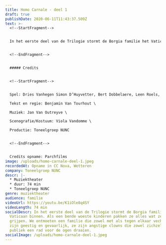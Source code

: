 ```yaml
---
title: Homo Carnale - deel 1
draft: true
publishDate: 2020-06-11T11:43:37.509Z
text: >-
  <!--StartFragment-->


  In het eerste deel van de Trilogie stormt de Borgia familie het Vaticaan binnen. Als een bende woeste kinderen pakken ze alles wat ze kunnen grijpen. We ontmoeten een familie die zowel met als tegen elkaar vechten. Ze zijn geestig en gevaarlijk, ze zijn angstige clowns die zowel zichzelf als het publiek een rad voor de ogen draaien.


  <!--EndFragment-->


  ##### Credits


  <!--StartFragment-->


  Spel: Dries Vanhegen Simon D’Huyvetter, Bert Dobbelaere, Leen Roels, Leen De Veirman, Hans De Munter,Laurens Aneca, Eve Van Avermaet, Seppe Decubber, Vic Van Avermaet, Lies Vandeburie £\

  Tekst en regie: Benjamin Van Tourhout \

  Muziek: Jan Van Outreyve \

  Scenografie/Kostuum: Viola Vandomme \

  Productie: Toneelgroep NUNC 


  <!--EndFragment-->


  Credits opname: Parchfilms
image: /uploads/homo-carnale-deel-1.jpeg
recordedAt: Opname in CC Nova, Wetteren
company: Toneelgroep NUNC
descr: |-
  * Muziektheater
  * duur: 74 min
  * Toneelgroep NUNC
genre: muziektheater
audience: familie
videoUrl: https://youtu.be/K1iOle8q4SY
videoLength: 74 min
socialDescr: In het eerste deel van de Trilogie stormt de Borgia familie het
  Vaticaan binnen. Als een bende woeste kinderen pakken ze alles wat ze kunnen
  grijpen. We ontmoeten een familie die zowel met als tegen elkaar vechten. Ze
  zijn geestig en gevaarlijk, ze zijn angstige clowns die zowel zichzelf als het
  publiek een rad voor de ogen draaien.
socialImage: /uploads/homo-carnale-deel-1.jpeg
---
```

